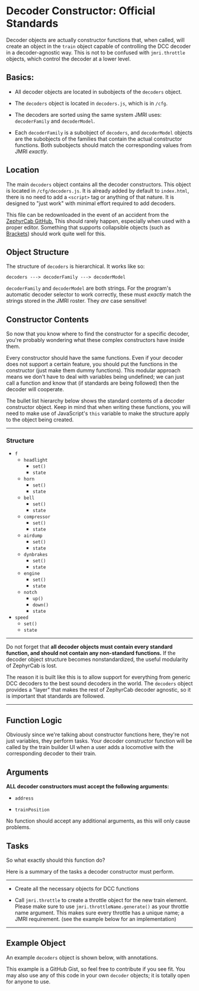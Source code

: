 # Decoder Constructor: Official Standards

Decoder objects are actually constructor functions that, when called, will create an object in the ``train`` object capable of controlling the DCC decoder in a decoder-agnostic way. This is not to be confused with ``jmri.throttle`` objects, which control the decoder at a lower level.

## Basics:

- All decoder objects are located in subobjects of the ``decoders`` object.

- The ``decoders`` object is located in ``decoders.js``, which is in ``/cfg``.

- The decoders are sorted using the same system JMRI uses: ``decoderFamily`` and ``decoderModel``.

- Each ``decoderFamily`` is a subobject of ``decoders``, and ``decoderModel`` objects are the subobjects of the families that contain the actual constructor functions. Both subobjects should match the corresponding values from JMRI *exactly*.

## Location

The main ``decoders`` object contains all the decoder constructors. This object is located in ``/cfg/decoders.js``. It is already added by default to ``index.html``, there is no need to add a ``<script>`` tag or anything of that nature. It is designed to "just work" with minimal effort required to add decoders.

This file can be redownloaded in the event of an accident from the [ZephyrCab GitHub.](http://github.com/k4kfh/ZephyrCab) This should rarely happen, especially when used with a proper editor. Something that supports collapsible objects (such as [Brackets](http://brackets.io)) should work quite well for this.

## Object Structure

The structure of ``decoders`` is hierarchical. It works like so:

```
decoders ---> decoderFamily ---> decoderModel
```

``decoderFamily`` and ``decoderModel`` are both strings. For the program's automatic decoder selector to work correctly, these must *exactly* match the strings stored in the JMRI roster. They *are* case sensitive!

## Constructor Contents

So now that you know where to find the constructor for a specific decoder, you're probably wondering what these complex constructors have inside them.

Every constructor should have the same functions. Even if your decoder does not support a certain feature, you should put the functions in the constructor (just make them dummy functions). This modular approach means we don't have to deal with variables being undefined; we can just call a function and know that (if standards are being followed) then the decoder will cooperate.

The bullet list hierarchy below shows the standard contents of a decoder constructor object. Keep in mind that when writing these functions, you will need to make use of JavaScript's ``this`` variable to make the structure apply to the object being created.

---

### Structure

- ``f``
    - ``headlight``
        - ``set()``
        - ``state``
    - ``horn``
        - ``set()``
        - ``state``
    - ``bell``
        - ``set()``
        - ``state``
    - ``compressor``
        - ``set()``
        - ``state``
    - ``airdump``
        - ``set()``
        - ``state``
    - ``dynbrakes``
        - ``set()``
        - ``state``
    - ``engine``
        - ``set()``
        - ``state``
    - ``notch``
        - ``up()``
        - ``down()``
        - ``state``
- ``speed``
    - ``set()``
    - ``state``

---

Do not forget that **all decoder objects must contain every standard function, and should not contain any non-standard functions.** If the decoder object structure becomes nonstandardized, the useful modularity of ZephyrCab is lost.

The reason it is built like this is to allow support for everything from generic DCC decoders to the best sound decoders in the world. The ``decoders`` object provides a "layer" that makes the rest of ZephyrCab decoder agnostic, so it is important that standards are followed.

---

## Function Logic

Obviously since we're talking about constructor functions here, they're not just variables, they perform tasks. Your decoder constructor function will be called by the train builder UI when a user adds a locomotive with the corresponding decoder to their train.

## Arguments

**ALL decoder constructors must accept the following arguments:**

- ``address``

- ``trainPosition``

No function should accept any additional arguments, as this will only cause problems.

## Tasks

So what exactly should this function do?

Here is a summary of the tasks a decoder constructor must perform.

---

- Create all the necessary objects for DCC functions

- Call ``jmri.throttle`` to create a throttle object for the new train element. Please make sure to use ``jmri.throttleName.generate()`` as your throttle name argument. This makes sure every throttle has a unique name; a JMRI requirement. (see the example below for an implementation)

---

## Example Object

An example ``decoders`` object is shown below, with annotations.

This example is a GitHub Gist, so feel free to contribute if you see fit. You may also use any of this code in your own ``decoder`` objects; it is totally open for anyone to use.

<script src="https://gist.github.com/k4kfh/beb7341004ff95bf277a.js"></script>
